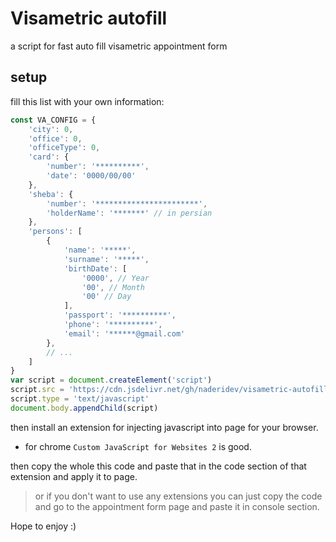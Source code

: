 # Visametric  autofill
a script for fast auto fill visametric appointment form

## setup
fill this list with your own information:
```js
const VA_CONFIG = {
    'city': 0,
    'office': 0,
    'officeType': 0,
    'card': {
        'number': '**********',
        'date': '0000/00/00'
    },
    'sheba': {
        'number': '***********************',
        'holderName': '*******' // in persian
    },
    'persons': [
        {
            'name': '*****',
            'surname': '*****',
            'birthDate': [
                '0000', // Year
                '00', // Month
                '00' // Day
            ],
            'passport': '**********',
            'phone': '**********',
            'email': '******@gmail.com'
        },
        // ...
    ]
}
var script = document.createElement('script')
script.src = 'https://cdn.jsdelivr.net/gh/naderidev/visametric-autofill@master/plugin.js'
script.type = 'text/javascript'
document.body.appendChild(script)
```
then install an extension for injecting javascript into page for your browser.
-  for chrome ```Custom JavaScript for Websites 2``` is good.

then copy the whole this code and paste that in the code section of that extension and apply it to page.

> or if you don't want to use any extensions you can just copy the code and go to the appointment form page and paste it in console section.


Hope to enjoy :)
